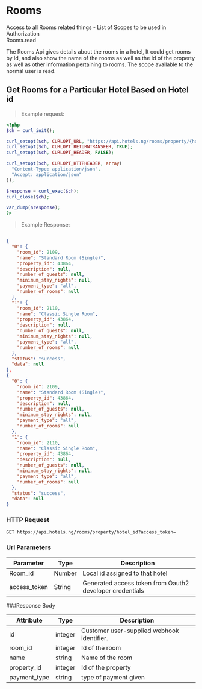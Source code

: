 # Rooms
Access to all Rooms related things - List of Scopes to be used in Authorization <br>
Rooms.read

The Rooms Api gives details about the rooms in a hotel, It could get rooms by Id, and also show the name of the rooms as well as the Id of the property as well as other information pertaining to rooms. The scope available to the normal user is read.

## Get Rooms for a Particular Hotel Based on Hotel id
> Example request:

```php
<?php
$ch = curl_init();

curl_setopt($ch, CURLOPT_URL, "https://api.hotels.ng/rooms/property/{hotel_id}?access_token=");
curl_setopt($ch, CURLOPT_RETURNTRANSFER, TRUE);
curl_setopt($ch, CURLOPT_HEADER, FALSE);

curl_setopt($ch, CURLOPT_HTTPHEADER, array(
  "Content-Type: application/json",
  "Accept: application/json"
));

$response = curl_exec($ch);
curl_close($ch);

var_dump($response);
?>
```
 > Example Response:

  ```json
  
  {
    "0": {
      "room_id": 2109,
      "name": "Standard Room (Single)",
      "property_id": 43864,
      "description": null,
      "number_of_guests": null,
      "minimum_stay_nights": null,
      "payment_type": "all",
      "number_of_rooms": null
    },
    "1": {
      "room_id": 2110,
      "name": "Classic Single Room",
      "property_id": 43864,
      "description": null,
      "number_of_guests": null,
      "minimum_stay_nights": null,
      "payment_type": "all",
      "number_of_rooms": null
    },
    "status": "success",
    "data": null
  },
  {
    "0": {
      "room_id": 2109,
      "name": "Standard Room (Single)",
      "property_id": 43864,
      "description": null,
      "number_of_guests": null,
      "minimum_stay_nights": null,
      "payment_type": "all",
      "number_of_rooms": null
    },
    "1": {
      "room_id": 2110,
      "name": "Classic Single Room",
      "property_id": 43864,
      "description": null,
      "number_of_guests": null,
      "minimum_stay_nights": null,
      "payment_type": "all",
      "number_of_rooms": null
    },
    "status": "success",
    "data": null
  }

```
### HTTP Request

`GET https://api.hotels.ng/rooms/property/hotel_id?access_token=`

### Url Parameters
Parameter | Type | Description
--------- | ------- | -----------
Room_id | Number | Local id assigned to that hotel 
access_token | String | Generated access token from Oauth2 developer credentials


###Response Body

Attribute | Type | Description
--------- | ------- | -----------
        id| integer | Customer user-supplied webhook identifier.
room_id | integer | Id of the room
name| string| Name of the room
  property_id| integer |Id of the property
 payment_type| string | type of payment given